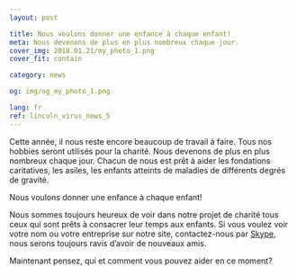 ```yaml
---
layout: post

title: Nous voulons donner une enfance à chaque enfant!
meta: Nous devenons de plus en plus nombreux chaque jour.
cover_img: 2018.01.21/my_photo_1.png
cover_fit: contain

category: news

og: img/og_my_photo_1.png

lang: fr
ref: lincoln_virus_news_5
---
```


Cette année, il nous reste encore beaucoup de travail à faire.
Tous nos hobbies seront utilisés pour la charité.
Nous devenons de plus en plus nombreux chaque jour.
Chacun de nous est prêt à aider les fondations caritatives, les  asiles, les enfants atteints de maladies de différents degrés de gravité.

Nous voulons donner une enfance à chaque enfant!

Nous sommes toujours heureux de voir dans notre projet de charité tous ceux qui sont prêts à consacrer leur temps aux enfants.
Si vous voulez voir votre nom ou votre entreprise sur notre site, contactez-nous par <a href="skype:chutkoy89?chat" target="_blank">Skype</a>, nous serons toujours ravis d’avoir de nouveaux amis.

Maintenant pensez, qui et comment vous pouvez aider en ce moment?
